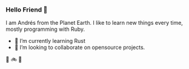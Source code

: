 ### Hello Friend 👋

I am Andrés from the Planet Earth. I like to learn new things every time, mostly programming with Ruby.
- 🌱 I’m currently learning Rust
- 👯 I’m looking to collaborate on opensource projects.

🌳 🚲 🌳

<!--
**a-chacon/a-chacon** is a ✨ _special_ ✨ repository because its `README.md` (this file) appears on your GitHub profile.

Here are some ideas to get you started:

- 🔭 I’m currently working on ...
- 🌱 I’m currently learning ...
- 👯 I’m looking to collaborate on ...
- 🤔 I’m looking for help with ...
- 💬 Ask me about ...
- 📫 How to reach me: ...
- 😄 Pronouns: ...
- ⚡ Fun fact: ...
-->
